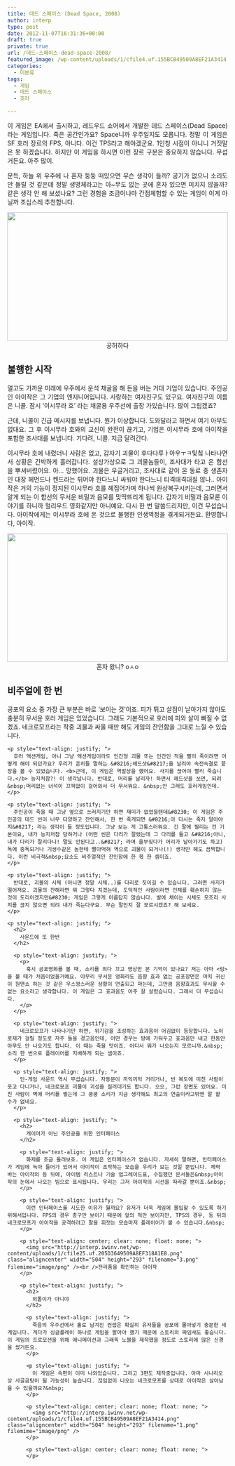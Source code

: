 ```yaml
---
title: 데드 스페이스 (Dead Space, 2008)
author: interp
type: post
date: 2012-11-07T16:31:36+00:00
draft: true
private: true
url: /데드-스페이스-dead-space-2008/
featured_image: /wp-content/uploads/1/cfile4.uf.155BCB49509A8EF21A3414.png
categories:
  - 미분류
tags:
  - 게임
  - 데드 스페이스
  - 호러

---
```

<p style="text-align: justify; ">
  이 게임은 EA에서 출시하고, 레드우드 쇼어에서 개발한 데드 스페이스(Dead Space)라는 게임입니다. 죽은 공간인가요? Space니까 우주일지도 모릅니다. 정말 이 게임은 SF 호러 장르의 FPS, 아니다. 이건 TPS라고 해야겠군요. 1인칭 시점이 아니니 거짓말은 못 하겠습니다. 하지만 이 게임을 하시면 이런 장르 구분은 중요하지 않습니다. 무섭거든요. 아주 많이.
</p>

<p style="text-align: justify; ">
  문득, 하늘 위 우주에 나 혼자 둥둥 떠있으면 무슨 생각이 들까? 공기가 없으니 소리도 안 들릴 것 같은데 정말 생명체라고는 아~무도 없는 곳에 혼자 있으면 미치지 않을까? 같은 생각 안 해 보셨나요? 그런 경험을 조금이나마 간접체험할 수 있는 게임이 이게 아닐까 조심스레 추천합니다.
</p>

<p style="text-align: center; clear: none; float: none; ">
  <img src="http://interp.iwinv.net/wp-content/uploads/1/cfile26.uf.11480149509A8EF335C979.png" class="aligncenter" width="504" height="293" filename="5.png" filemime="image/png" /><br />공허하다
</p>

## 불행한 시작

<p style="text-align: justify; ">
  멀고도 가까운 미래에 우주에서 운석 채굴을 해 돈을 버는 거대 기업이 있습니다. 주인공인 아이작은&nbsp;그 기업의 엔지니어입니다. 사랑하는 여자친구도 있구요. 여자친구의 이름은 니콜. 잠시 &#8216;이시무라 호&#8217; 라는 채굴용 우주선에 출장 가있습니다. 많이 그립겠죠?
</p>

<p style="text-align: justify; ">
  근데, 니콜이 긴급 메시지를 보냅니다. 뭔가 이상합니다. 도와달라고 하면서 여기 아무도 없대요. 그 후 이시무라 호와의 교신이 완전이 끊기고, 기업은 이시무라 호에 아이작을 포함한 조사대를&nbsp;보냅니다. 기다려, 니콜. 지금 달려간다.
</p>

<p style="text-align: justify; ">
  이시무라 호에 내렸더니 사람은 없고, 갑자기 괴물이 후다다루ㅏ아우ㅜㅋ팇칰 나타나면서 상황은 긴박하게 흘러갑니다. 설상가상으로 그 괴물놈들이, 조사대가&nbsp;타고 온&nbsp;함선을&nbsp;뿌셔버렸어요. 아&#8230; 망했어요. 괴물은 우글거리고, 조사대로 같이 온 동료 중 생존자인 대장 헤먼드나 켄드라는 튀어야 한다느니 싸워야 한다느니 티격태격대질 않나.. 아이작은 거의 기능이 정지된 이시무라 호를 헤집어가며 하나씩 원상복구시키는데, 그러면서 알게 되는 이 함선의 무서운 비밀과 음모를 맞딱뜨리게 됩니다. 갑자기 비밀과 음모론 이야기를 하니까 헐리우드 영화같지만&nbsp;아니예요. 다시 한 번 말씀드리지만, 이건 무섭습니다. 아이작에게는 이시무라 호에 온 것으로 불행한 인생역정을 겪게되거든요. 환영합니다, 아이작.
</p>

<p style="text-align: center; clear: none; float: none; ">
  <img src="http://interp.iwinv.net/wp-content/uploads/1/cfile10.uf.125F2149509A8EF2155951.png" class="aligncenter" width="504" height="293" filename="2.png" filemime="image/png" /><br />혼자 왔니? oㅅo
</p>

<p style="text-align: justify; ">
  <h2>
    비주얼에 한 번
  </h2>
  
  <p style="text-align: justify; ">
    <p>
      공포의 요소 중 가장 큰 부분은 바로 &#8216;보이는 것&#8217;이죠. 피가 튀고 살점이 날아가지 않아도 충분히 무서운 호러 게임은 있었습니다. 그래도&nbsp;기본적으로 호러에 피와 살이 빠질 수 없겠죠. 네크로모프라는 작중 괴물과 싸울 때만 해도&nbsp;게임의 잔인함을 그대로 느낄 수&nbsp;있습니다.&nbsp;
    </p>
    
    <p style="text-align: justify; ">
      호러 액션게임, 아니 그냥 액션게임이라도 인간형 괴물 또는 인간인 적을 빨리 죽이려면 어떻게 해야 되던가요? 우리가 흔히들 말하는 &#8216;헤드샷&#8217;을 날려야 속전속결로 끝장을 볼 수 있었습니다. <b>근데, 이 게임은 역발상을 했어요. 사지를 끊어야 빨리 죽습니다.</b> 능지처참?! 이 생각납니다. 반대로, 머리를 날리자! 하면서 헤드샷을 쏘면, 되려&nbsp;머리없는 녀석이 끄떡없이 걸어와서 더 무서워요. &nbsp;안 그래도 호러게임인데.
    </p>
    
    <p style="text-align: justify; ">
      주인공이 죽을 때 그냥 옆으로 쓰러지기만 하면 재미가 없었을텐데&#8230; 이 게임은 주인공의 데드 씬이 너무 다양하고 잔인해서, 한 번 죽게되면 &#8216;아 다시는 죽지 말아야지&#8217; 라는 생각이 들 정도입니다. 그냥 보는 게 고통스러워요. 긴 팔에 찔리는 건 기본이요, 내가 능지처참 당하거나 (어떤 씬은 다리가 잘렸는데 그 다리를 들고 &#8216;아니, 내가 다리가 잘리다니! 말도 안된다고..&#8217; 라며 울부짖다가 머리가 날아가기도 하고) 독에 중독되거나 기생수같은 놈한테 빨아먹혀 역으로 괴물이 되거나(!) 생각만 해도 끔찍합니다. 이런 비극적&nbsp;요소도 비주얼적인 잔인함에 한 몫 한 셈이죠.
    </p>
    
    <p style="text-align: justify; ">
      반대로, 괴물의 시체 (아니면 정말 시체..)를 다리로 짓이길 수 있습니다. 그러면 사지가 떨어져요. 괴물의 잔해라면 뭐 그렇다 치겠는데, 도덕적인 사람이라면 인체를 훼손하지 않는 것이 도리이겠지만&#8230; 게임은 그렇게 아름답지 않습니다. 발에 채이는 시체도 모조리 사지를 끊지 않으면 되려 내가 죽는다구요. 무슨 말인지 잘 모르시겠죠? 해 보세요.
    </p>
    
    <p style="text-align: justify; ">
      <h2>
        사운드에 또 한번
      </h2>
      
      <p style="text-align: justify; ">
        <p>
          혹시 공포영화를 볼 때, 소리를 죄다 끄고 영상만 본 기억이 있나요? 저는 아마 <링>을 볼 때가 처음이었을거예요. 아무리 무서운 영화라도 음향 효과 없는 공포장면은 마치 귀신이 원맨쇼 하는 것 같은 우스꽝스러운 상황이 연출되고 마는데, 그만큼 음향효과도 무시할 수 없는 요소라고 생각합니다. 이 게임은 그 효과음도 아주 잘 살렸습니다. 그래서 더 무섭습니다.
        </p>
      </p>
      
      <p style="text-align: justify; ">
        네크로모프가 나타나기만 하면, 위기감을 조성하는 효과음이 어김없이 등장합니다. 노이로제가 걸릴 정도로 자주 들을 경고음인데, 어떤 경우는 방에 가둬두고 효과음만 내고 한동안 아무도 안 나오기도 합니다. 이 때는 죽을 맛이죠. 어디서 뭐가 나오는지 모르니까.&nbsp;소리 한 번으로 플레이어를 지배하게 되는 셈이죠.
      </p>
      
      <p style="text-align: justify; ">
        인-게임 사운드 역시 무섭습니다. 자동문이 끼익끼익 거리거나, 빈 복도에 미친 사람이 웃고 다니거나, 네크로모프 괴물이 괴성을 질러대기도 합니다. 으으, 그런 장면도 있어요. 미친 사람이 벽에 머리를 찧는데 그 쿵쿵 소리가 지금 생각해도 최고의 연출이라고밖엔 말 할 수가 없네요.
      </p>
      
      <p style="text-align: justify; ">
        <h2>
          게이머가 아닌 주인공을 위한 인터페이스
        </h2>
        
        <p style="text-align: justify; ">
          화제를 조금 돌려보죠. 이 게임은 인터페이스가 없습니다. 자세히 말하면, 인터페이스가 게임에 녹아 들어가 있어서 아이작이 조작하는 모습을 우리가 보는 것일 뿐입니다. 체력 바는 아이작의 등 뒤에, 아이템 리스트나 기술 업그레이드표, 수집했던 문서들은&nbsp;아이작의 눈에서 나오는 빔으로 표시됩니다. 우리는 그저 아이작의 시선을 따라갈 뿐이죠.&nbsp;
        </p>
        
        <p style="text-align: justify; ">
          이런 인터페이스를 시도한 이유가 뭘까요? 유저가 더욱 게임에 몰입할 수 있도록 하기 위해서입니다. FPS의 경우 총구만 보이기 때문에 앞의 적만 보이지만, TPS의 경우, 등 뒤의 네크로모프가 아이작을 공격하려고 팔을 휘젓는 모습마저 플레이어가 볼 수 있습니다.&nbsp;
        </p>
        
        <p style="text-align: center; clear: none; float: none; ">
          <img src="http://interp.iwinv.net/wp-content/uploads/1/cfile25.uf.205D3649509A8EF318A1E8.png" class="aligncenter" width="504" height="293" filename="3.png" filemime="image/png" /><br />전리품을 확인하는 아이작
        </p>
        
        <p style="text-align: justify; ">
          <h2>
            외톨이가 아니야
          </h2>
          
          <p style="text-align: justify; ">
            죽음의 우주선에서 홀로 남겨진 컨셉은 확실히 유저들을 공포에 몰아넣기 충분한 세계입니다. 게다가 싱글플레이 하나로 게임을 팔아야 했기 때문에 스토리의 짜임새도 좋습니다. 이 게임의 프로모션을 위해 애니메이션과 그래픽 노블을 제작했을 정도로 스토리에 많은 신경을 썼거든요.
          </p>
          
          <p style="text-align: justify; ">
            이 게임은 속편이 이미 나와있습니다. 그리고 3편도 제작중입니다. 아마 시나리오 상 사골곰탕이 될 가능성이 높습니다. 끊임없이 나오는 네크로모프를 상대로 아이작은 살아남을 수 있을까요?&nbsp;
          </p>
          
          <p style="text-align: center; clear: none; float: none; ">
            <img src="http://interp.iwinv.net/wp-content/uploads/1/cfile4.uf.155BCB49509A8EF21A3414.png" class="aligncenter" width="504" height="293" filename="1.png" filemime="image/png" />
          </p>
          
          <p style="text-align: center; clear: none; float: none; ">
          </p>